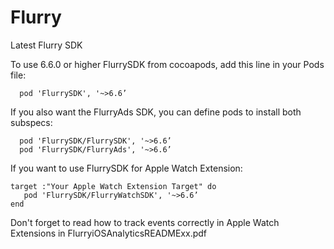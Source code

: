 Flurry
======

Latest Flurry SDK

To use 6.6.0 or higher FlurrySDK from cocoapods, add this line in your Pods file:

```
  pod 'FlurrySDK', '~>6.6’
```


If you also want the FlurryAds SDK, you can define pods to install both subspecs:

```
  pod 'FlurrySDK/FlurrySDK', '~>6.6’
  pod 'FlurrySDK/FlurryAds', '~>6.6’
```


If you want to use FlurrySDK for Apple Watch Extension:    
```
target :"Your Apple Watch Extension Target" do 
   pod 'FlurrySDK/FlurryWatchSDK', '~>6.6’
end   
```
Don't forget to read how to track events correctly in Apple Watch Extensions  in FlurryiOSAnalyticsREADMExx.pdf  
